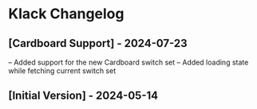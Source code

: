 # Klack Changelog

## [Cardboard Support] - 2024-07-23

– Added support for the new Cardboard switch set
– Added loading state while fetching current switch set

## [Initial Version] - 2024-05-14
